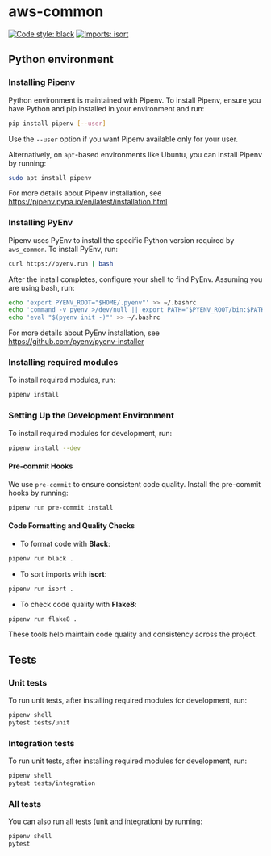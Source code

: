 
# aws-common
[![Code style: black](https://img.shields.io/badge/code%20style-black-000000.svg)](https://github.com/psf/black) [![Imports: isort](https://img.shields.io/badge/%20imports-isort-%231674b1?style=flat&labelColor=ef8336)](https://pycqa.github.io/isort/)
## Python environment
### Installing Pipenv
Python environment is maintained with Pipenv. To install Pipenv, ensure you have Python and pip installed in your environment and run:
```bash
pip install pipenv [--user]
```

Use the `--user` option if you want Pipenv available only for your user.

Alternatively, on `apt`-based environments like Ubuntu, you can install Pipenv by running:
```bash
sudo apt install pipenv
```

For more details about Pipenv installation, see https://pipenv.pypa.io/en/latest/installation.html

### Installing PyEnv
Pipenv uses PyEnv to install the specific Python version required by `aws_common`. To install PyEnv, run:

```bash
curl https://pyenv.run | bash
```

After the install completes, configure your shell to find PyEnv. Assuming you are using bash, run:
```bash
echo 'export PYENV_ROOT="$HOME/.pyenv"' >> ~/.bashrc
echo 'command -v pyenv >/dev/null || export PATH="$PYENV_ROOT/bin:$PATH"' >> ~/.bashrc
echo 'eval "$(pyenv init -)"' >> ~/.bashrc
```

For more details about PyEnv installation, see https://github.com/pyenv/pyenv-installer

### Installing required modules
To install required modules, run:

```bash
pipenv install
```
### Setting Up the Development Environment
To install required modules for development, run:
```bash
pipenv install --dev
```
#### Pre-commit Hooks
We use `pre-commit` to ensure consistent code quality. Install the pre-commit hooks by running:
```bash
pipenv run pre-commit install
```
#### Code Formatting and Quality Checks
- To format code with **Black**:
```bash
pipenv run black .
```
- To sort imports with **isort**:
```bash
pipenv run isort .
```
- To check code quality with **Flake8**:
```bash
pipenv run flake8 .
```
These tools help maintain code quality and consistency across the project.

## Tests

### Unit tests
To run unit tests, after installing required modules for development, run:
```bash
pipenv shell
pytest tests/unit
```

### Integration tests
To run unit tests, after installing required modules for development, run:
```bash
pipenv shell
pytest tests/integration
```

### All tests
You can also run all tests (unit and integration) by running:
```bash
pipenv shell
pytest 
```
